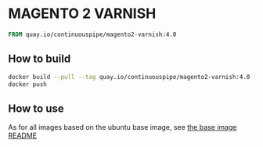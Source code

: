 # MAGENTO 2 VARNISH

```Dockerfile
FROM quay.io/continuouspipe/magento2-varnish:4.0
```

## How to build
```bash
docker build --pull --tag quay.io/continuouspipe/magento2-varnish:4.0 --rm .
docker push
```

## How to use

As for all images based on the ubuntu base image, see
[the base image README](../../ubuntu/16.04/README.md)
